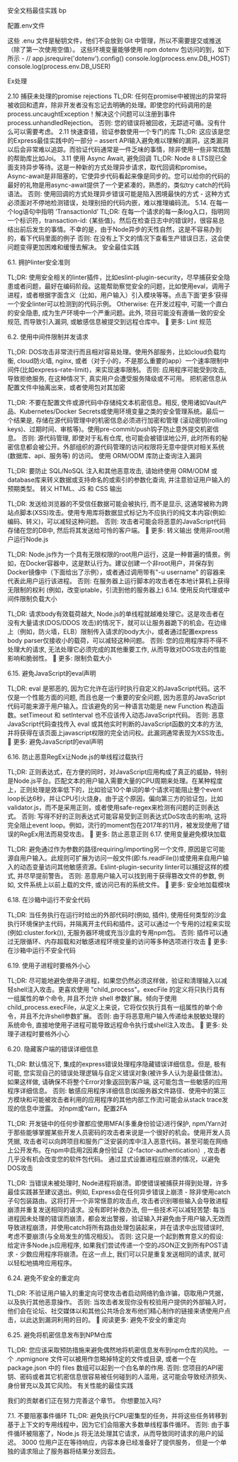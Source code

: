 安全文档最佳实践 bp


配置.env文件


这些 .enu 文件是秘钥文件，他们不会放到 Git 中管理，所以不需要提交或推送（除了第一次使用空值）。
这些环境变量能够使用 npm dotenv 包访问的到，如下所示 -
// app.jsrequire('dotenv').config()      console.log(process.env.DB_HOST) console.log(process.env.DB_USER)


Ex处理


2.10 捕获未处理的promise rejections
TL;DR: 任何在promise中被抛出的异常将被收回和遗弃，除非开发者没有忘记去明确的处理。即使您的代码调用的是process.uncaughtException！解决这个问题可以注册到事件process.unhandledRejection。
否则: 您的错误将被回收，无踪迹可循。没有什么可以需要考虑。
2.11 快速查错，验证参数使用一个专门的库
TL;DR: 这应该是您的Express最佳实践中的一部分 – assert API输入避免难以理解的漏洞，这类漏洞以后会非常难以追踪。而验证代码通常是一件乏味的事情，除非使用一些非常炫酷的帮助库比如Joi。
3.11 使用 Async Await, 避免回调
TL;DR: Node 8 LTS现已全面支持异步等待。这是一种新的方式处理异步请求，取代回调和promise。Async-await是非阻塞的，它使异步代码看起来像是同步的。您可以给你的代码的最好的礼物是用async-await提供了一个更紧凑的，熟悉的，类似try catch的代码语法。
否则: 使用回调的方式处理异步错误可能是陷入困境最快的方式 - 这种方式必须面对不停地检测错误，处理别扭的代码内嵌，难以推理编码流。
5.14. 在每一个log语句中指明 ‘TransactionId’
TL;DR: 在每一个请求的每一条log入口，指明同一个标识符，transaction-id: {某些值}。然后在检查日志中的错误时，很容易总结出前后发生的事情。不幸的是，由于Node异步的天性自然，这是不容易办到的，看下代码里面的例子
否则: 在没有上下文的情况下查看生产错误日志，这会使问题变得更加困难和缓慢去解决。
安全最佳实践


6.1. 拥护linter安全准则

TL;DR: 使用安全相关的linter插件，比如eslint-plugin-security，尽早捕获安全隐患或者问题，最好在编码阶段。这能帮助察觉安全的问题，比如使用eval，调用子进程，或者根据字面含义（比如，用户输入）引入模块等等。点击下面‘更多’获得一个安全linter可以检测到的代码示例。
Otherwise: 在开发过程中, 可能一个直白的安全隐患, 成为生产环境中一个严重问题。此外, 项目可能没有遵循一致的安全规范, 而导致引入漏洞, 或敏感信息被提交到远程仓库中。
🔗 更多: Lint 规范


6.2. 使用中间件限制并发请求

TL;DR: DOS攻击非常流行而且相对容易处理。使用外部服务，比如cloud负载均衡, cloud防火墙, nginx, 或者（对于小的，不是那么重要的app）一个速率限制中间件(比如express-rate-limit)，来实现速率限制。
否则: 应用程序可能受到攻击, 导致拒绝服务, 在这种情况下, 真实用户会遭受服务降级或不可用。
把机密信息从配置文件中抽离出来，或者使用包对其加密

TL;DR: 不要在配置文件或源代码中存储纯文本机密信息。相反, 使用诸如Vault产品、Kubernetes/Docker Secrets或使用环境变量之类的安全管理系统。最后一个结果是, 存储在源代码管理中的机密信息必须进行加密和管理 (滚动密钥(rolling keys)、过期时间、审核等)。使用pre-commit/push钩子防止意外提交机密信息。
否则: 源代码管理, 即使对于私有仓库, 也可能会被错误地公开, 此时所有的秘密信息都会被公开。外部组织的源代码管理的访问权限将无意中提供对相关系统 (数据库、api、服务等) 的访问。
使用 ORM/ODM 库防止查询注入漏洞

TL;DR: 要防止 SQL/NoSQL 注入和其他恶意攻击, 请始终使用 ORM/ODM 或database库来转义数据或支持命名的或索引的参数化查询, 并注意验证用户输入的预期类型。
转义 HTML、JS 和 CSS 输出

TL;DR: 发送给浏览器的不受信任数据可能会被执行, 而不是显示, 这通常被称为跨站点脚本(XSS)攻击。使用专用库将数据显式标记为不应执行的纯文本内容(例如:编码、转义)，可以减轻这种问题。
否则: 攻击者可能会将恶意的JavaScript代码存储在您的DB中, 然后将其发送给可怜的客户端。
🔗 更多: 转义输出
使用非root用户运行Node.js

TL;DR: Node.js作为一个具有无限权限的root用户运行，这是一种普遍的情景。例如，在Docker容器中，这是默认行为。建议创建一个非root用户，并保存到Docker镜像中（下面给出了示例），或者通过调用带有"-u username" 的容器来代表此用户运行该进程。
否则: 在服务器上运行脚本的攻击者在本地计算机上获得无限制的权利 (例如，改变iptable，引流到他的服务器上)
6.14. 使用反向代理或中间件限制负载大小

TL;DR: 请求body有效载荷越大, Node.js的单线程就越难处理它。这是攻击者在没有大量请求(DOS/DDOS 攻击)的情况下，就可以让服务器跪下的机会。在边缘上（例如，防火墙，ELB）限制传入请求的body大小，或者通过配置express body parser仅接收小的载荷，可以减轻这种问题。
否则: 您的应用程序将不得不处理大的请求, 无法处理它必须完成的其他重要工作, 从而导致对DOS攻击的性能影响和脆弱性。
🔗 更多: 限制负载大小


6.15. 避免JavaScript的eval声明

TL;DR: eval 是邪恶的, 因为它允许在运行时执行自定义的JavaScript代码。这不仅是一个性能方面的问题, 而且也是一个重要的安全问题, 因为恶意的JavaScript代码可能来源于用户输入。应该避免的另一种语言功能是 new Function 构造函数。setTimeout 和 setInterval 也不应该传入动态JavaScript代码。
否则: 恶意JavaScript代码查找传入 eval 或其他实时判断的JavaScript函数的文本的方法, 并将获得在该页面上javascript权限的完全访问权。此漏洞通常表现为XSS攻击。
🔗 更多: 避免JavaScript的eval声明


6.16. 防止恶意RegEx让Node.js的单线程过载执行

TL;DR: 正则表达式，在方便的同时，对JavaScript应用构成了真正的威胁，特别是Node.js平台。匹配文本的用户输入需要大量的CPU周期来处理。在某种程度上，正则处理是效率低下的，比如验证10个单词的单个请求可能阻止整个event loop长达6秒，并让CPU引火烧身。由于这个原因，偏向第三方的验证包，比如validator.js，而不是采用正则，或者使用safe-regex来检测有问题的正则表达式。
否则: 写得不好的正则表达式可能容易受到正则表达式DoS攻击的影响, 这将完全阻止event loop。例如，流行的moment包在2017年的11月，被发现使用了错误的RegEx用法而易受攻击。
🔗 更多: 防止恶意正则
6.17. 使用变量避免模块加载

TL;DR: 避免通过作为参数的路径requiring/importing另一个文件, 原因是它可能源自用户输入。此规则可扩展为访问一般文件(即:fs.readFile())或使用来自用户输入的动态变量访问其他敏感资源。Eslint-plugin-security linter可以捕捉这样的模式, 并尽早提前警告。
否则: 恶意用户输入可以找到用于获得篡改文件的参数, 例如, 文件系统上以前上载的文件, 或访问已有的系统文件。
🔗 更多: 安全地加载模块


6.18. 在沙箱中运行不安全代码

TL;DR: 当任务执行在运行时给出的外部代码时(例如, 插件), 使用任何类型的沙盒执行环境保护主代码，并隔离开主代码和插件。这可以通过一个专用的过程来实现 (例如:cluster.fork()), 无服务器环境或充当沙盒的专用npm包。
否则: 插件可以通过无限循环、内存超载和对敏感进程环境变量的访问等多种选项进行攻击
🔗 更多: 在沙箱中运行不安全代码


6.19. 使用子进程时要格外小心

TL;DR: 尽可能地避免使用子进程，如果您仍然必须这样做，验证和清理输入以减轻shell注入攻击。更喜欢使用 "child_process"。execFile 的定义将只执行具有一组属性的单个命令, 并且不允许 shell 参数扩展。倾向于使用child_process.execFile，从定义上来说，它将仅仅执行具有一组属性的单个命令，并且不允许shell参数扩展。
否则: 由于将恶意用户输入传递给未脱敏处理的系统命令, 直接地使用子进程可能导致远程命令执行或shell注入攻击。
🔗 更多: 处理子进程时要格外小心


6.20. 隐藏客户端的错误详细信息

TL;DR: 默认情况下, 集成的express错误处理程序隐藏错误详细信息。但是, 极有可能, 您实现自己的错误处理逻辑与自定义错误对象(被许多人认为是最佳做法)。如果这样做, 请确保不将整个Error对象返回到客户端, 这可能包含一些敏感的应用程序详细信息。
否则: 敏感应用程序详细信息(如服务器文件路径、使用中的第三方模块和可能被攻击者利用的应用程序的其他内部工作流)可能会从stack trace发现的信息中泄露。
对npm或Yarn，配置2FA

TL;DR: 开发链中的任何步骤都应使用MFA(多重身份验证)进行保护, npm/Yarn对于那些能够掌握某些开发人员密码的攻击者来说是一个很好的机会。使用开发人员凭据, 攻击者可以向跨项目和服务广泛安装的库中注入恶意代码。甚至可能在网络上公开发布。在npm中启用2因素身份验证（2-factor-authentication）, 攻击者几乎没有机会改变您的软件包代码。
通过显式设置进程应崩溃的情况，以避免DOS攻击

TL;DR: 当错误未被处理时, Node进程将崩溃。即使错误被捕获并得到处理，许多最佳实践甚至建议退出。例如, Express会在任何异步错误上崩溃 - 除非使用catch子句包装路由。这将打开一个非常惬意的攻击点, 攻击者识别哪些输入会导致进程崩溃并重复发送相同的请求。没有即时补救办法, 但一些技术可以减轻苦楚: 每当进程因未处理的错误而崩溃，都会发出警报，验证输入并避免由于用户输入无效而导致进程崩溃，并使用catch将所有路由处理包装起来，并在请求中出现错误时, 考虑不要崩溃(与全局发生的情况相反)。
否则: 这只是一个起到教育意义的假设: 给定许多Node.js应用程序, 如果我们尝试传递一个空的JSON正文到所有POST请求 - 少数应用程序将崩溃。在这一点上, 我们可以只是重复发送相同的请求, 就可以轻松地搞垮应用程序。



6.24. 避免不安全的重定向

TL;DR: 不验证用户输入的重定向可使攻击者启动网络钓鱼诈骗，窃取用户凭据，以及执行其他恶意操作。
否则: 当攻击者发现你没有校验用户提供的外部输入时，他们会在论坛、社交媒体以和其他公共场合发布他们精心制作的链接来诱使用户点击，以此达到漏洞利用的目的。
🔗 阅读更多: 避免不安全的重定向



6.25. 避免将机密信息发布到NPM仓库

TL;DR: 您应该采取预防措施来避免偶然地将机密信息发布到npm仓库的风险。 一个 .npmignore 文件可以被用作忽略掉特定的文件或目录, 或者一个在 package.json 中的 files 数组可以起到一个白名单的作用.
否则: 您项目的API密钥、密码或者其它机密信息很容易被任何碰到的人滥用，这可能会导致经济损失、身份冒充以及其它风险。
有关性能的最佳实践

我们的贡献者们正在努力完善这个章节。 你想要加入吗?


7.1. 不要阻塞事件循环
TL;DR: 避免执行CPU密集型的任务，并将这些任务转移到基于上下文的专用线程中，因为它们会阻塞大多数单线程事件循环。
否则: 由于事件循环被阻塞了，Node.js 将无法处理其它请求，从而导致同时请求的用户的延迟。 3000 位用户正在等待响应，内容本身已经准备好了提供服务， 但是一个单独的请求阻止了服务器将结果分发回去。

